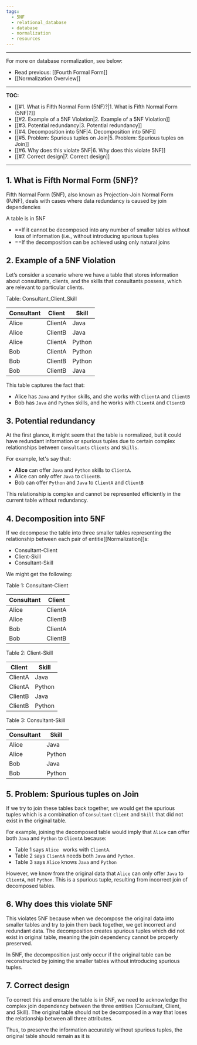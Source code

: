 ```yaml
---
tags:
  - 5NF
  - relational_database
  - database
  - normalization
  - resources
---
```

---
For more on database normalization, see below:
- Read previous: [[Fourth Formal Form]]
- [[Normalization Overview]]
---
**TOC:**
- [[#1. What is Fifth Normal Form (5NF)?|1. What is Fifth Normal Form (5NF)?]]
- [[#2. Example of a 5NF Violation|2. Example of a 5NF Violation]]
- [[#3. Potential redundancy|3. Potential redundancy]]
- [[#4. Decomposition into 5NF|4. Decomposition into 5NF]]
- [[#5. Problem: Spurious tuples on Join|5. Problem: Spurious tuples on Join]]
- [[#6. Why does this violate 5NF|6. Why does this violate 5NF]]
- [[#7. Correct design|7. Correct design]]

---
## 1. What is Fifth Normal Form (5NF)?

Fifth Normal Form (5NF), also known as Projection-Join Normal Form (PJNF), deals with cases where data redundancy is caused by join dependencies

A table is in 5NF
- ==If it cannot be decomposed into any number of smaller tables without loss of information (i.e., without introducing spurious tuples
- ==If the decomposition can be achieved using only natural joins

## 2. Example of a 5NF Violation

Let’s consider a scenario where we have a table that stores information about consultants, clients, and the skills that consultants possess, which are relevant to particular clients.

Table: Consultant_Client_Skill

| Consultant | Client  | Skill  |
| ---------- | ------- | ------ |
| Alice      | ClientA | Java   |
| Alice      | ClientB | Java   |
| Alice      | ClientA | Python |
| Bob        | ClientA | Python |
| Bob        | ClientB | Python |
| Bob        | ClientB | Java   |
This table captures the fact that:
- Alice has `Java` and `Python` skills, and she works with `ClientA` and `ClientB`
- Bob has `Java` and `Python` skills, and he works with `ClientA` and `ClientB`
## 3. Potential redundancy

At the first glance, it might seem that the table is normalized, but it could have redundant information or spurious tuples due to certain complex relationships between `Consultants` `Clients` and `Skills`.

For example, let's say that:
- **Alice** can offer `Java` and `Python` skills to `ClientA`.
- Alice can only offer `Java` to `ClientB`.
- Bob can offer `Python` and `Java` to `ClientA` and `ClientB`

This relationship is complex and cannot be represented efficiently in the current table without redundancy.

## 4. Decomposition into 5NF

If we decompose the table into three smaller tables representing the relationship between each pair of entitie[[Normalization]]s:
- Consultant-Client
- Client-Skill
- Consultant-Skill

We might get the following:

Table 1: Consultant-Client

| Consultant | Client  |
| ---------- | ------- |
| Alice      | ClientA |
| Alice      | ClientB |
| Bob        | ClientA |
| Bob        | ClientB |

Table 2: Client-Skill

| Client  | Skill  |
| ------- | ------ |
| ClientA | Java   |
| ClientA | Python |
| ClientB | Java   |
| ClientB | Python |

Table 3: Consultant-Skill

| Consultant | Skill  |
| ---------- | ------ |
| Alice      | Java   |
| Alice      | Python |
| Bob        | Java   |
| Bob        | Python |

## 5. Problem: Spurious tuples on Join

If we try to join these tables back together, we would get the spurious tuples which is a combination of `Consultant` `Client` and `Skill` that did not exist in the original table.

For example, joining the decomposed table would imply that `Alice` can offer both `Java` and `Python` to `ClientA` because:
- Table 1 says `Alice ` works with `ClientA`.
- Table 2 says `ClientA` needs both `Java` and `Python`.
- Table 3 says `Alice` knows `Java` and `Python`

However, we know from the original data that `Alice` can only offer `Java` to `ClientA`, not `Python`. This is a spurious tuple, resulting from incorrect join of decomposed tables.

## 6. Why does this violate 5NF

This violates 5NF because when we decompose the original data into smaller tables and try to join them back together, we get incorrect and redundant data. The decomposition creates spurious tuples which did not exist in original table, meaning the join dependency cannot be properly preserved.

In 5NF, the decomposition just only occur if the original table can be reconstructed by joining the smaller tables without introducing spurious tuples. 

## 7. Correct design

To correct this and ensure the table is in 5NF, we need to acknowledge the complex join dependency between the three entities (Consultant, Client, and Skill). The original table should not be decomposed in a way that loses the relationship between all three attributes.

Thus, to preserve the information accurately without spurious tuples, the original table should remain as it is